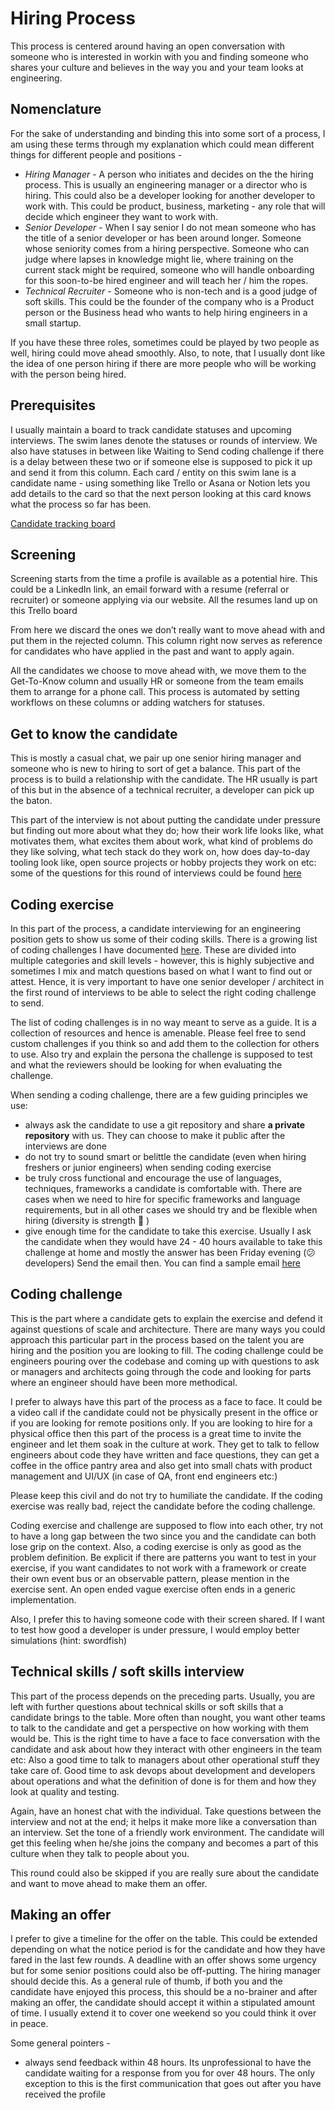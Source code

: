 # Hiring Process

This process is centered around having an open conversation with someone who is interested in workin with you and finding someone who shares your culture and believes in the way you and your team looks at engineering.

## Nomenclature

For the sake of understanding and binding this into some sort of a process, I am using these terms through my explanation which could mean different things for different people and positions -
* *Hiring Manager* - A person who initiates and decides on the the hiring process. This is usually an engineering manager or a director who is hiring. This could also be a developer looking for another developer to work with. This could be product, business, marketing - any role that will decide which engineer they want to work with.
* *Senior Developer* - When I say senior I do not mean someone who has the title of a senior developer or has been around longer. Someone whose seniority comes from a hiring perspective. Someone who can judge where lapses in knowledge might lie, where training on the current stack might be required, someone who will handle onboarding for this soon-to-be hired engineer and will teach her / him the ropes.
* *Technical Recruiter* - Someone who is non-tech and is a good judge of soft skills. This could be the founder of the company who is a Product person or the Business head who wants to help hiring engineers in a small startup.

If you have these three roles, sometimes could be played by two people as well, hiring could move ahead smoothly. Also, to note, that I usually dont like the idea of one person hiring if there are more people who will be working with the person being hired.

## Prerequisites

I usually maintain a board to track candidate statuses and upcoming interviews. The swim lanes denote the statuses or rounds of interview. We also have statuses in between like Waiting to Send coding challenge if there is a delay between these two or if someone else is supposed to pick it up and send it from this column. Each card / entity on this swim lane is a candidate name - using something like Trello or Asana or Notion lets you add details to the card so that the next person looking at this card knows what the process so far has been.

[Candidate tracking board](./Candidate-tracking-board-64cffb4e-4b3b-47e4-8119-138070970a3a.csv)

## Screening

Screening starts from the time a profile is available as a potential hire. This could be a LinkedIn link, an email forward with a resume (referral or recruiter) or someone applying via our website. All the resumes land up on this Trello board

From here we discard the ones we don’t really want to move ahead with and put them in the rejected column. This column right now serves as reference for candidates who have applied in the past and want to apply again.

All the candidates we choose to move ahead with, we move them to the Get-To-Know column and usually HR or someone from the team emails them to arrange for a phone call. This process is automated by setting workflows on these columns or adding watchers for statuses.

## Get to know the candidate

This is mostly a casual chat, we pair up one senior hiring manager and someone who is new to hiring to sort of get a balance. This part of the process is to build a relationship with the candidate. The HR usually is part of this but in the absence of a technical recruiter, a developer can pick up the baton.

This part of the interview is not about putting the candidate under pressure but finding out more about what they do; how their work life looks like, what motivates them, what excites them about work, what kind of problems do they like solving, what tech stack do they work on, how does day-to-day tooling look like, open source projects or hobby projects they work on etc: some of the questions for this round of interviews could be found [here](./questions/get-to-know.md)


## Coding exercise

In this part of the process, a candidate interviewing for an engineering position gets to show us some of their coding skills. There is a growing list of coding challenges I have documented [here](./questions/get-to-know.md). These are divided into multiple categories and skill levels - however, this is highly subjective and sometimes I mix and match questions based on what I want to find out or attest. Hence, it is very important to have one senior developer / architect in the first round of interviews to be able to select the right coding challenge to send.

The list of coding challenges is in no way meant to serve as a guide. It is a collection of resources and hence is amenable. Please feel free to send custom challenges if you think so and add them to the collection for others to use. Also try and explain the persona the challenge is supposed to test and what the reviewers should be looking for when evaluating the challenge.

When sending a coding challenge, there are a few guiding principles we use:

- always ask the candidate to use a git repository and share **a private repository** with us. They can choose to make it public after the interviews are done
- do not try to sound smart or belittle the candidate (even when hiring freshers or junior engineers) when sending coding exercise
- be truly cross functional and encourage the use of languages, techniques, frameworks a candidate is comfortable with. There are cases when we need to hire for specific frameworks and language requirements, but in all other cases we should try and be flexible when hiring (diversity is strength 🙂 )
- give enough time for the candidate to take this exercise. Usually I ask the candidate when they would have 24 - 40 hours available to take this challenge at home and mostly the answer has been Friday evening (😕 developers) Send the email then. You can find a sample email [here](./questions/get-to-know.md)

## Coding challenge

This is the part where a candidate gets to explain the exercise and defend it against questions of scale and architecture. There are many ways you could approach this particular part in the process based on the talent you are hiring and the position you are looking to fill. The coding challenge could be engineers pouring over the codebase and coming up with questions to ask or managers and architects going through the code and looking for parts where an engineer should have been more methodical.

I prefer to always have this part of the process as a face to face. It could be a video call if the candidate could not be physically present in the office or if you are looking for remote positions only. If you are looking to hire for a physical office then this part of the process is a great time to invite the engineer and let them soak in the culture at work. They get to talk to fellow engineers about code they have written and face questions, they can get a coffee in the office pantry area and also get into small chats with product management and UI/UX (in case of QA, front end engineers etc:)

Please keep this civil and do not try to humiliate the candidate. If the coding exercise was really bad, reject the candidate before the coding challenge.

Coding exercise and challenge are supposed to flow into each other, try not to have a long gap between the two since you and the candidate can both lose grip on the context. Also, a coding exercise is only as good as the problem definition. Be explicit if there are patterns you want to test in your exercise, if you want candidates to not work with a framework or create their own event bus or an observable pattern, please mention in the exercise sent. An open ended vague exercise often ends in a generic implementation.

Also, I prefer this to having someone code with their screen shared. If I want to test how good a developer is under pressure, I would employ better simulations (hint: swordfish)

## Technical skills / soft skills interview

This part of the process depends on the preceding parts. Usually, you are left with further questions about technical skills or soft skills that a candidate brings to the table. More often than nought, you want other teams to talk to the candidate and get a perspective on how working with them would be. This is the right time to have a face to face conversation with the candidate and ask about how they interact with other engineers in the team etc: Also a good time to talk to managers about other operational stuff they take care of. Good time to ask devops about development and developers about operations and what the definition of done is for them and how they look at quality and testing.

Again, have an honest chat with the individual. Take questions between the interview and not at the end; it helps it make more like a conversation than an interview. Set the tone of a friendly work environment. The candidate will get this feeling when he/she joins the company and becomes a part of this culture when they talk to people about you.

This round could also be skipped if you are really sure about the candidate and want to move ahead to make them an offer.

## Making an offer

I prefer to give a timeline for the offer on the table. This could be extended depending on what the notice period is for the candidate and how they have fared in the last few rounds. A deadline with an offer shows some urgency but for some senior positions could also be off-putting. The hiring manager should decide this. As a general rule of thumb, if both you and the candidate have enjoyed this process, this should be a no-brainer and after making an offer, the candidate should accept it within a stipulated amount of time. I usually extend it to cover one weekend so you could think it over in peace.

Some general pointers -

- always send feedback within 48 hours. Its unprofessional to have the candidate waiting for a response from you for over 48 hours. The only exception to this is the first communication that goes out after you have received the profile